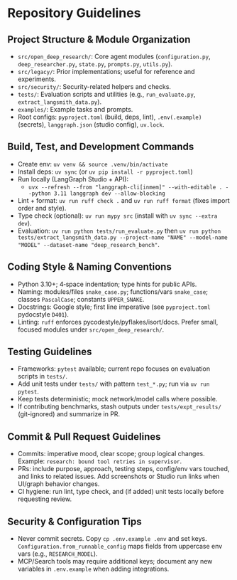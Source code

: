 # Repository Guidelines

## Project Structure & Module Organization
- `src/open_deep_research/`: Core agent modules (`configuration.py`, `deep_researcher.py`, `state.py`, `prompts.py`, `utils.py`).
- `src/legacy/`: Prior implementations; useful for reference and experiments.
- `src/security/`: Security-related helpers and checks.
- `tests/`: Evaluation scripts and utilities (e.g., `run_evaluate.py`, `extract_langsmith_data.py`).
- `examples/`: Example tasks and prompts.
- Root configs: `pyproject.toml` (build, deps, lint), `.env(.example)` (secrets), `langgraph.json` (studio config), `uv.lock`.

## Build, Test, and Development Commands
- Create env: `uv venv && source .venv/bin/activate`
- Install deps: `uv sync` (or `uv pip install -r pyproject.toml`)
- Run locally (LangGraph Studio + API):
  - `uvx --refresh --from "langgraph-cli[inmem]" --with-editable . --python 3.11 langgraph dev --allow-blocking`
- Lint + format: `uv run ruff check .` and `uv run ruff format` (fixes import order and style).
- Type check (optional): `uv run mypy src` (install with `uv sync --extra dev`).
- Evaluation: `uv run python tests/run_evaluate.py` then `uv run python tests/extract_langsmith_data.py --project-name "NAME" --model-name "MODEL" --dataset-name "deep_research_bench"`.

## Coding Style & Naming Conventions
- Python 3.10+; 4‑space indentation; type hints for public APIs.
- Naming: modules/files `snake_case.py`; functions/vars `snake_case`; classes `PascalCase`; constants `UPPER_SNAKE`.
- Docstrings: Google style; first line imperative (see `pyproject.toml` pydocstyle `D401`).
- Linting: `ruff` enforces pycodestyle/pyflakes/isort/docs. Prefer small, focused modules under `src/open_deep_research/`.

## Testing Guidelines
- Frameworks: `pytest` available; current repo focuses on evaluation scripts in `tests/`.
- Add unit tests under `tests/` with pattern `test_*.py`; run via `uv run pytest`.
- Keep tests deterministic; mock network/model calls where possible.
- If contributing benchmarks, stash outputs under `tests/expt_results/` (git-ignored) and summarize in PR.

## Commit & Pull Request Guidelines
- Commits: imperative mood, clear scope; group logical changes. Example: `research: bound tool retries in supervisor`.
- PRs: include purpose, approach, testing steps, config/env vars touched, and links to related issues. Add screenshots or Studio run links when UI/graph behavior changes.
- CI hygiene: run lint, type check, and (if added) unit tests locally before requesting review.

## Security & Configuration Tips
- Never commit secrets. Copy `cp .env.example .env` and set keys. `Configuration.from_runnable_config` maps fields from uppercase env vars (e.g., `RESEARCH_MODEL`).
- MCP/Search tools may require additional keys; document any new variables in `.env.example` when adding integrations.
